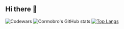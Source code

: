 ## Hi there 👋

<!--
**cormobro/cormobro** is a ✨ _special_ ✨ repository because its `README.md` (this file) appears on your GitHub profile.

Here are some ideas to get you started:

- 🔭 I’m currently working on ...
- 🌱 I’m currently learning ...
- 👯 I’m looking to collaborate on ...
- 🤔 I’m looking for help with ...
- 💬 Ask me about ...
- 📫 How to reach me: ...
- 😄 Pronouns: ...
- ⚡ Fun fact: ...
-->

![Codewars](https://github.r2v.ch/codewars?user=cormobro&stroke=%23BB432C)
![Cormobro's GitHub stats](https://github-readme-stats.vercel.app/api?username=cormobro&show_icons=true&theme=gruvbox)
[![Top Langs](https://github-readme-stats.vercel.app/api/top-langs/?username=cormobro)](https://github.com/anuraghazra/github-readme-stats)
